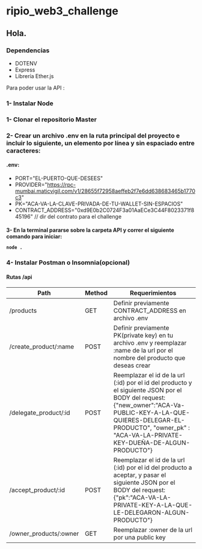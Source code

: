 # ripio_web3_challenge

## Hola. 
### Dependencias 
- DOTENV
- Express
- Librería Ether.js

Para poder usar la API :
### 1- Instalar Node</h4>
### 1- Clonar el repositorio Master</h4>
### 2- Crear un archivo .env en la ruta principal del proyecto e incluir lo siguiente, un elemento por línea y sin espaciado entre caracteres:
#### .env:
- PORT="EL-PUERTO-QUE-DESEES"
- PROVIDER="https://rpc-mumbai.maticvigil.com/v1/28655f72958aeffeb2f7e6dd638683465b1770c3"
- PK="ACA-VA-LA-CLAVE-PRIVADA-DE-TU-WALLET-SIN-ESPACIOS"
- CONTRACT_ADDRESS="0xd9E0b2C0724F3a01AaECe3C44F8023371f845196" // dir del contrato para el challenge

<h4>3- En la terminal pararse sobre la carpeta API y correr el siguiente comando para iniciar:

  
  `node .`

  
### 4- Instalar Postman o Insomnia(opcional)

#### Rutas /api
| Path | Method | Requerimientos |
| --- | --- | --- |
| /products | GET | Definir previamente CONTRACT_ADDRESS en archivo .env |
| /create_product/:name | POST | Definir previamente PK(private key) en tu archivo .env y reemplazar :name de la url por el nombre del producto que deseas crear |
| /delegate_product/:id | POST | Reemplazar el id de la url (:id) por el id del producto y el siguiente JSON por el BODY del request: {"new_owner":"ACA-Va-PUBLIC-KEY-A-LA-QUE-QUIERES-DELEGAR-EL-PRODUCTO", "owner_pk" : "ACA-VA-LA-PRIVATE-KEY-DUEÑA-DE-ALGUN-PRODUCTO"} |
| /accept_product/:id | POST | Reemplazar el id de la url (:id) por el id del producto a aceptar, y pasar el siguiente JSON por el BODY del request: {"pk":"ACA-VA-LA-PRIVATE-KEY-A-LA-QUE-LE-DELEGARON-ALGUN-PRODUCTO"} |
| /owner_products/:owner | GET | Reemplazar :owner de la url por una public key |
